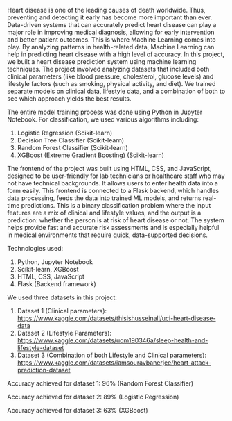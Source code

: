 Heart disease is one of the leading causes of death worldwide. Thus, preventing and detecting it early has become more important than ever. Data-driven systems that can accurately predict heart disease can play a major role in improving medical diagnosis, allowing for early intervention and better patient outcomes. This is where Machine Learning comes into play. By analyzing patterns in health-related data, Machine Learning can help in predicting heart disease with a high level of accuracy.
In this project, we built a heart disease prediction system using machine learning techniques. The project involved analyzing datasets that included both clinical parameters (like blood pressure, cholesterol, glucose levels) and lifestyle factors (such as smoking, physical activity, and diet). We trained separate models on clinical data, lifestyle data, and a combination of both to see which approach yields the best results.

The entire model training process was done using Python in Jupyter Notebook. For classification, we used various algorithms including:
1. Logistic Regression (Scikit-learn)
2. Decision Tree Classifier (Scikit-learn)
3. Random Forest Classifier (Scikit-learn)
4. XGBoost (Extreme Gradient Boosting) (Scikit-learn)

The frontend of the project was built using HTML, CSS, and JavaScript, designed to be user-friendly for lab technicians or healthcare staff who may not have technical backgrounds. It allows users to enter health data into a form easily. This frontend is connected to a Flask backend, which handles data processing, feeds the data into trained ML models, and returns real-time predictions.
This is a binary classification problem where the input features are a mix of clinical and lifestyle values, and the output is a prediction: whether the person is at risk of heart disease or not. The system helps provide fast and accurate risk assessments and is especially helpful in medical environments that require quick, data-supported decisions.

Technologies used:
1. Python, Jupyter Notebook
2. Scikit-learn, XGBoost
3. HTML, CSS, JavaScript
4. Flask (Backend framework)

We used three datasets in this project:
1. Dataset 1 (Clinical parameters): https://www.kaggle.com/datasets/thisishusseinali/uci-heart-disease-data
2. Dataset 2 (Lifestyle Parameters): https://www.kaggle.com/datasets/uom190346a/sleep-health-and-lifestyle-dataset
3. Dataset 3 (Combination of both Lifestyle and Clinical parameters): https://www.kaggle.com/datasets/iamsouravbanerjee/heart-attack-prediction-dataset

Accuracy achieved for dataset 1: 96% (Random Forest Classifier)

Accuracy achieved for dataset 2: 89% (Logistic Regression)

Accuracy achieved for dataset 3: 63% (XGBoost)
